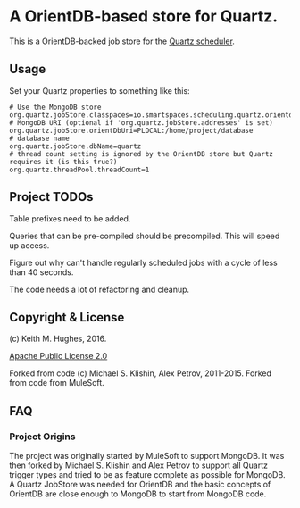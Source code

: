 # A OrientDB-based store for Quartz.

This is a OrientDB-backed job store for the [Quartz scheduler](http://quartz-scheduler.org/).


## Usage

Set your Quartz properties to something like this:

    # Use the MongoDB store
    org.quartz.jobStore.classpaces=io.smartspaces.scheduling.quartz.orientdb.OrientDBJobStore
    # MongoDB URI (optional if 'org.quartz.jobStore.addresses' is set)
    org.quartz.jobStore.orientDbUri=PLOCAL:/home/project/database
    # database name
    org.quartz.jobStore.dbName=quartz
    # thread count setting is ignored by the OrientDB store but Quartz requires it (is this true?)
    org.quartz.threadPool.threadCount=1



## Project TODOs

Table prefixes need to be added.

Queries that can be pre-compiled should be precompiled. This will speed up access.

Figure out why can't handle regularly scheduled jobs with a cycle of less than 40 seconds.

The code needs a lot of refactoring and cleanup. 

## Copyright & License

(c) Keith M. Hughes, 2016.

[Apache Public License 2.0](http://www.apache.org/licenses/LICENSE-2.0.html)

Forked from code (c) Michael S. Klishin, Alex Petrov, 2011-2015.
Forked from code from MuleSoft.


## FAQ

### Project Origins

The project was originally started by MuleSoft to support MongoDB. It was then forked by Michael S. Klishin and Alex Petrov to support all Quartz trigger types and tried to be as feature complete as possible for MongoDB. A Quartz JobStore was needed for OrientDB and the basic concepts of OrientDB are close enough to MongoDB to start from MongoDB code.
